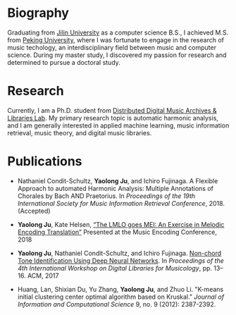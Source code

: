 # Biography

Graduating from [Jilin University](https://www.jlu.edu.cn/) as a computer science B.S., I achieved M.S. from [Peking University](http://www.cis.pku.edu.cn/auditory/auditory.htm), where I was fortunate to engage in the research of music techology, an interdisciplinary field between music and computer science. During my master study, I discovered my passion for research and determined to pursue a doctoral study. 

# Research

Currently, I am a Ph.D. student from [Distributed Digital Music Archives & Libraries Lab](http://ddmal.music.mcgill.ca/). My primary research topic is automatic harmonic analysis, and I am generally interested in applied machine learning, music information retrieval, music theory, and digital music libraries.

# Publications 

* Nathaniel Condit-Schultz, __Yaolong Ju__, and Ichiro Fujinaga. A Flexible Approach to automated Harmonic Analysis: Multiple Annotations of Chorales by Bach AND Praetorius. In *Proceedings of the 19th International Society for Music Information Retrieval Conference*, 2018. (Accepted)

* __Yaolong Ju__, Kate Helsen, [“The LMLO goes MEI: An Exercise in Melodic Encoding Translation”](https://drive.google.com/file/d/1-BKGfBQlGWAk_PXHPZeUyAUCjHvKH3Gv/view?usp=sharing) Presented at the Music Encoding Conference, 2018

* __Yaolong Ju__, Nathaniel Condit-Schultz, and Ichiro Fujinaga. [Non-chord Tone Identification Using Deep Neural Networks](https://drive.google.com/file/d/1sL9bZCCNOYXuTUTTY9mQoubUMbrVptjO/view?usp=sharing). In *Proceedings of the 4th International Workshop on Digital Libraries for Musicology*,
pp. 13–16. ACM, 2017

* Huang, Lan, Shixian Du, Yu Zhang, __Yaolong Ju__, and Zhuo Li. "K-means initial clustering center optimal algorithm based on Kruskal." *Journal of Information and Computational Science* 9, no. 9 (2012): 2387-2392.

